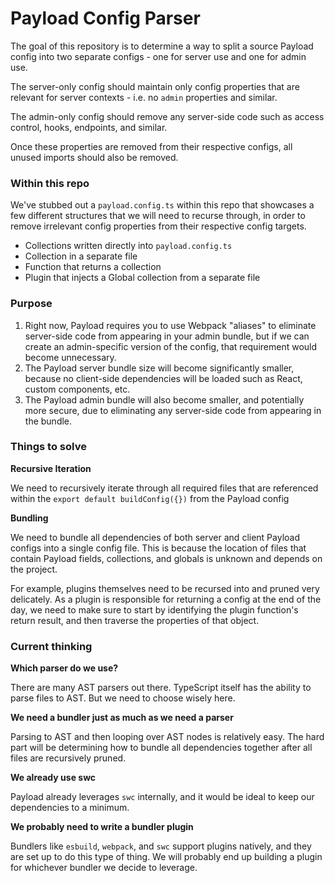 # Payload Config Parser

The goal of this repository is to determine a way to split a source Payload config into two separate configs - one for server use and one for admin use.

The server-only config should maintain only config properties that are relevant for server contexts - i.e. no `admin` properties and similar.

The admin-only config should remove any server-side code such as access control, hooks, endpoints, and similar.

Once these properties are removed from their respective configs, all unused imports should also be removed.

### Within this repo

We've stubbed out a `payload.config.ts` within this repo that showcases a few different structures that we will need to recurse through, in order to remove irrelevant config properties from their respective config targets.

- Collections written directly into `payload.config.ts`
- Collection in a separate file
- Function that returns a collection
- Plugin that injects a Global collection from a separate file

### Purpose

1. Right now, Payload requires you to use Webpack "aliases" to eliminate server-side code from appearing in your admin bundle, but if we can create an admin-specific version of the config, that requirement would become unnecessary.
1. The Payload server bundle size will become significantly smaller, because no client-side dependencies will be loaded such as React, custom components, etc.
1. The Payload admin bundle will also become smaller, and potentially more secure, due to eliminating any server-side code from appearing in the bundle.

### Things to solve

**Recursive Iteration**

We need to recursively iterate through all required files that are referenced within the `export default buildConfig({})` from the Payload config

**Bundling**

We need to bundle all dependencies of both server and client Payload configs into a single config file. This is because the location of files that contain Payload fields, collections, and globals is unknown and depends on the project.

For example, plugins themselves need to be recursed into and pruned very delicately. As a plugin is responsible for returning a config at the end of the day, we need to make sure to start by identifying the plugin function's return result, and then traverse the properties of that object.

### Current thinking

**Which parser do we use?**

There are many AST parsers out there. TypeScript itself has the ability to parse files to AST. But we need to choose wisely here.

**We need a bundler just as much as we need a parser**

Parsing to AST and then looping over AST nodes is relatively easy. The hard part will be determining how to bundle all dependencies together after all files are recursively pruned.

**We already use swc**

Payload already leverages `swc` internally, and it would be ideal to keep our dependencies to a minimum.

**We probably need to write a bundler plugin**

Bundlers like `esbuild`, `webpack`, and `swc` support plugins natively, and they are set up to do this type of thing. We will probably end up building a plugin for whichever bundler we decide to leverage.
